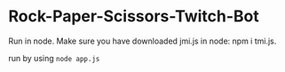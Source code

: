 # Rock-Paper-Scissors-Twitch-Bot

Run in node. Make sure you have downloaded jmi.js in node: npm i tmi.js.

run by using `node app.js`
